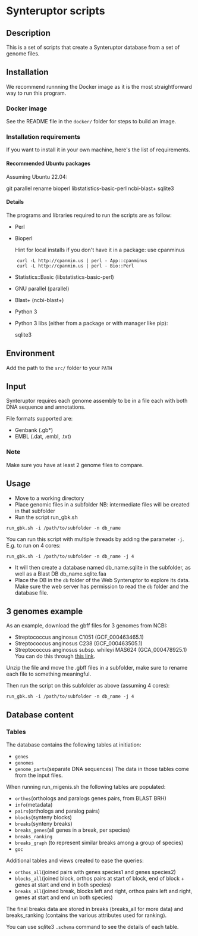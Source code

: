 # Synteruptor scripts

## Description

This is a set of scripts that create a Synteruptor database from a set of genome files.

## Installation

We recommend runnning the Docker image as it is the most straightforward way to run this program.

### Docker image

See the README file in the `docker/` folder for steps to build an image.

### Installation requirements

If you want to install it in your own machine, here's the list of requirements.

#### Recommended Ubuntu packages

Assuming Ubuntu 22.04:

git
parallel
rename
bioperl
libstatistics-basic-perl
ncbi-blast+
sqlite3


#### Details

The programs and libraries required to run the scripts are as follow:
- Perl
- Bioperl

	Hint for local installs if you don't have it in a package: use cpanminus
```
	curl -L http://cpanmin.us | perl - App::cpanminus
	curl -L http://cpanmin.us | perl - Bio::Perl
```
- Statistics::Basic (libstatistics-basic-perl)
- GNU parallel (parallel)
- Blast+ (ncbi-blast+)
- Python 3
- Python 3 libs (either from a package or with manager like pip):

	sqlite3


## Environment

Add the path to the `src/` folder to your `PATH`

## Input

Synteruptor requires each genome assembly to be in a file each with both DNA sequence and annotations.

File formats supported are:
- Genbank (.gb*)
- EMBL (.dat, .embl, .txt)

### Note

Make sure you have at least 2 genome files to compare.

## Usage

- Move to a working directory
- Place genomic files in a subfolder
    NB: intermediate files will be created in that subfolder
- Run the script run_gbk.sh

```
run_gbk.sh -i /path/to/subfolder -n db_name
```
You can run this script with multiple threads by adding the parameter `-j`. E.g. to run on 4 cores:

```
run_gbk.sh -i /path/to/subfolder -n db_name -j 4
```

- It will then create a database named db_name.sqlite in the subfolder, as well as a Blast DB db_name.sqlite.faa
- Place the DB in the `db` folder of the Web Synteruptor to explore its data. Make sure the web server has permission to read the `db` folder and the database file.

## 3 genomes example

As an example, download the gbff files for 3 genomes from NCBI:
- Streptococcus anginosus C1051 (GCF_000463465.1)
- Streptococcus anginosus C238 (GCF_000463505.1)
- Streptococcus anginosus subsp. whileyi MAS624 (GCA_000478925.1)
You can do this through [this link](https://www.ncbi.nlm.nih.gov/datasets/genome/?taxon=1353243,862971,862970).

Unzip the file and move the .gbff files in a subfolder, make sure to rename each file to something meaningful.

Then run the script on this subfolder as above (assuming 4 cores):
```
run_gbk.sh -i /path/to/subfolder -n db_name -j 4
```

## Database content

### Tables

The database contains the following tables at initiation:
- `genes`
- `genomes`
- `genome_parts`(separate DNA sequences)
The data in those tables come from the input files.

When running run_migenis.sh the following tables are populated:
- `orthos`(orthologs and paralogs genes pairs, from BLAST BRH)
- `info`(metadata)
- `pairs`(orthologs and paralog pairs)
- `blocks`(synteny blocks)
- `breaks`(synteny breaks)
- `breaks_genes`(all genes in a break, per species)
- `breaks_ranking`
- `breaks_graph` (to represent similar breaks among a group of species)
- `goc`

Additional tables and views created to ease the queries:
- `orthos_all`(joined pairs with genes species1 and genes species2)
- `blocks_all`(joined block, orthos pairs at start of block, end of block + genes at start and end in both species)
- `breaks_all`(joined break, blocks left and right, orthos pairs left and right, genes at start and end un both species)

The final breaks data are stored in breaks (breaks_all for more data) and breaks_ranking (contains the various attributes used for ranking).

You can use sqlite3 `.schema` command to see the details of each table.

